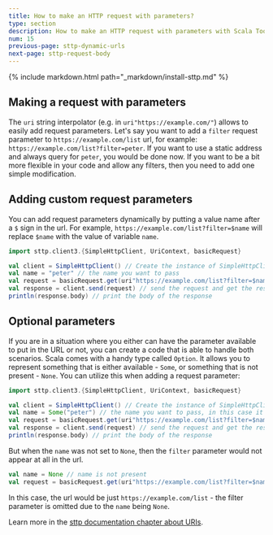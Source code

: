 ```yaml
---
title: How to make an HTTP request with parameters?
type: section
description: How to make an HTTP request with parameters with Scala Toolkit.
num: 15
previous-page: sttp-dynamic-urls
next-page: sttp-request-body
---
```


{% include markdown.html path="_markdown/install-sttp.md" %}

## Making a request with parameters
The `uri` string interpolator (e.g. in `uri"https://example.com/"`) allows to easily add request parameters. Let's say you want to add a `filter` request parameter to `https://example.com/list` url, for example: `https://example.com/list?filter=peter`. If you want to use a static address and always query for `peter`, you would be done now. If you want to be a bit more flexible in your code and allow any filters, then you need to add one simple modification. 

## Adding custom request parameters
You can add request parameters dynamically by putting a value name after a `$` sign in the url. For example, `https://example.com/list?filter=$name` will replace `$name` with the value of variable `name`.

```scala
import sttp.client3.{SimpleHttpClient, UriContext, basicRequest}

val client = SimpleHttpClient() // Create the instance of SimpleHttpClient
val name = "peter" // the name you want to pass
val request = basicRequest.get(uri"https://example.com/list?filter=$name") // Construct get request to the service - https://example.com/list?filter=peter
val response = client.send(request) // send the request and get the response
println(response.body) // print the body of the response
```

## Optional parameters
If you are in a situation where you either can have the parameter available to put in the URL or not, you can create a code that is able to handle both scenarios. Scala comes with a handy type called `Option`. It allows you to represent something that is either available - `Some`, or something that is not present - `None`. You can utilize this when adding a request parameter:
```scala
import sttp.client3.{SimpleHttpClient, UriContext, basicRequest}

val client = SimpleHttpClient() // Create the instance of SimpleHttpClient
val name = Some("peter") // the name you want to pass, in this case it is present and set to "peter"
val request = basicRequest.get(uri"https://example.com/list?filter=$name") // Construct get request to the service - https://example.com/list?filter=peter
val response = client.send(request) // send the request and get the response
println(response.body) // print the body of the response
```
But when the `name` was not set to `None`, then the `filter` parameter would not appear at all in the url.
```scala
val name = None // name is not present
val request = basicRequest.get(uri"https://example.com/list?filter=$name") // Construct get request to the service - https://example.com/list
```
In this case, the url would be just `https://example.com/list` - the filter parameter is omitted due to the `name` being `None`.

Learn more in the [sttp documentation chapter about URIs](https://sttp.softwaremill.com/en/latest/model/uri.html).